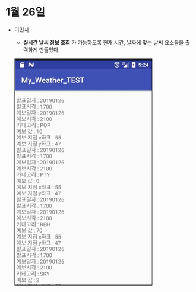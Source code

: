 # 1월 26일

* 이민지
  * __실시간 날씨 정보 조회__ 가 가능하도록 현재 시간, 날짜에 맞는 날씨 요소들을 출력하게 만들었다.
  
  ![shot1](./jpg/날씨추가.JPG)

